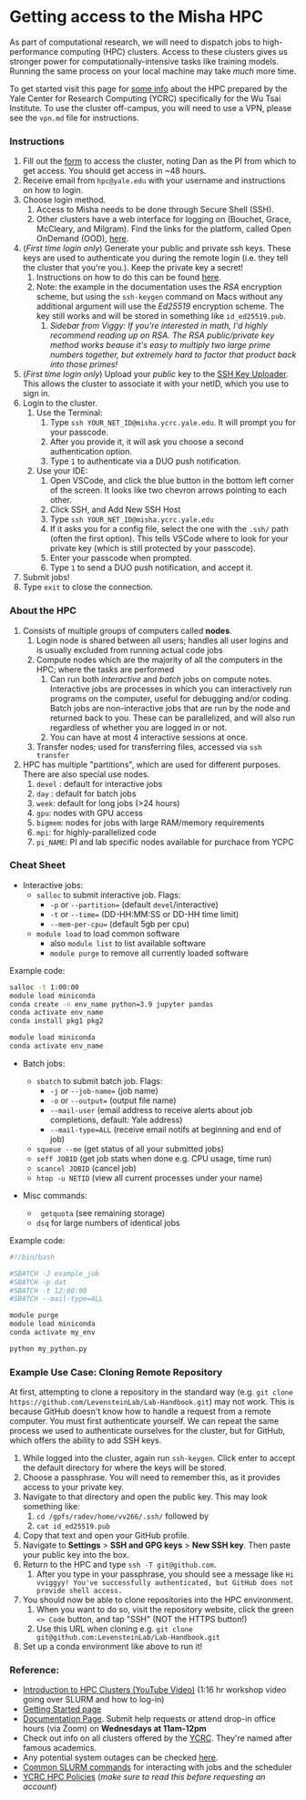 # Getting access to the Misha HPC

As part of computational research, we will need to dispatch jobs to high-performance computing (HPC) clusters. Access to these clusters gives us stronger power for computationally-intensive tasks like training models. Running the same process on your local machine may take *much* more time.

To get started visit this page for [some info](https://docs.ycrc.yale.edu/clusters/misha/#access-the-cluster) about the HPC prepared by the Yale Center for Research Computing (YCRC) specifically for the Wu Tsai Institute. To use the cluster off-campus, you will need to use a VPN, please see the `vpn.md` file for instructions.

### Instructions
1. Fill out the [form](https://docs.google.com/forms/d/e/1FAIpQLSfLghL1gSHRkIQj73zPzvLCJ0sojm9aUHZLQGBD_auD054gqA/viewform?usp=send_form) to access the cluster, noting Dan as the PI from which to get access. You should get access in ~48 hours. 
2. Receive email from `hpc@yale.edu` with your username and instructions on how to login.
3. Choose login method. 
    1. Access to Misha needs to be done through Secure Shell (SSH).
    2. Other clusters have a web interface for logging on (Bouchet, Grace, McCleary, and Milgram). Find the links for the platform, called Open OnDemand (OOD), [here](https://docs.ycrc.yale.edu/clusters-at-yale/access/ood/).
4. (*First time login only*) Generate your public and private ssh keys. These keys are used to authenticate you during the remote login (i.e. they tell the cluster that you're you.). Keep the private key a secret!
    1. Instructions on how to do this can be found [here](https://docs.ycrc.yale.edu/clusters-at-yale/access/ssh/).
    2. Note: the example in the documentation uses the *RSA* encryption scheme, but using the `ssh-keygen` command on Macs without any additional argument will use the *Ed25519* encryption scheme. The key still works and will be stored in something like `id_ed25519.pub`.
        1. *Sidebar from Viggy: If you're interested in math, I'd highly recommend reading up on RSA. The RSA public/private key method works beause it's easy to multiply two large prime numbers together, but extremely hard to factor that product back into those primes!*
5. (*First time login only*) Upload your *public* key to the [SSH Key Uploader](https://sshkeys.ycrc.yale.edu/cgi-bin/sshkeys.py). This allows the cluster to associate it with your netID, which you use to sign in.
6. Login to the cluster.
    1. Use the Terminal:
        1. Type `ssh YOUR_NET_ID@misha.ycrc.yale.edu`. It will prompt you for your passcode. 
        2. After you provide it, it will ask you choose a second authentication option. 
        3. Type `1` to authenticate via a DUO push notification.
    2. Use your IDE:
        1. Open VSCode, and click the blue button in the bottom left corner of the screen. It looks like two chevron arrows pointing to each other.
        2. Click SSH, and Add New SSH Host
        3. Type `ssh YOUR_NET_ID@misha.ycrc.yale.edu`
        4. If it asks you for a config file, select the one with the `.ssh/` path (often the first option). This tells VSCode where to look for your private key (which is still protected by your passcode).
        5. Enter your passcode when prompted.
        6. Type `1` to send a DUO push notification, and accept it.
7. Submit jobs!
8. Type `exit` to close the connection.


### About the HPC
1. Consists of multiple groups of computers called **nodes**.
    1. Login node is shared between all users; handles all user logins and is usually excluded from running actual code jobs
    2. Compute nodes which are the majority of all the computers in the HPC; where the tasks are performed
        1. Can run both *interactive* and *batch* jobs on compute notes. Interactive jobs are processes in which you can interactively run programs on the computer, useful for debugging and/or coding. Batch jobs are non-interactive jobs that are run by the node and returned back to you. These can be parallelized, and will also run regardless of whether you are logged in or not.
        2. You can have at most 4 interactive sessions at once.
    3. Transfer nodes; used for transferring files, accessed via `ssh transfer`
2. HPC has multiple "partitions", which are used for different purposes. There are also special use nodes.
    1. `devel` : default for interactive jobs
    2. `day` : default for batch jobs
    3. `week`: default for long jobs (>24 hours)
    4. `gpu`: nodes with GPU access
    4. `bigmem`: nodes for jobs with large RAM/memory requirements
    5. `mpi`: for highly-parallelized code
    6. `pi_NAME`: PI and lab specific nodes available for purchace from YCPC

### Cheat Sheet

* Interactive jobs:
    * `salloc` to submit interactive job. Flags:
        * `-p` or `--partition=` (default `devel`/interactive)
        * `-t` or `--time=` (DD-HH:MM:SS or DD-HH time limit)
        * `--mem-per-cpu=` (default 5gb per cpu)
    * `module load` to load common software
        * also `module list` to list available software
        * `module purge` to remove all currently loaded software

Example code:

```sh
salloc -t 1:00:00
module load miniconda
conda create -n env_name python=3.9 jupyter pandas
conda activate env_name
conda install pkg1 pkg2

module load miniconda 
conda activate env_name
```

* Batch jobs:
    * `sbatch` to submit batch job. Flags:
        * `-j` or `--job-name=` (job name)
        * `-o` or `--output=` (output file name)
        * `--mail-user` (email address to receive alerts about job completions, default: Yale address)
        * `--mail-type=ALL` (receive email notifs at beginning and end of job)
    * `squeue --me` (get status of all your submitted jobs)
    * `seff JOBID` (get job stats when done e.g. CPU usage, time run)
    * `scancel JOBID` (cancel job)
    * `htop -u NETID` (view all current processes under your name)

* Misc commands:
    * ` getquota` (see remaining storage)
    * `dsq` for large numbers of identical jobs

Example code:

```bash 
#!/bin/bash

#SBATCH -J example_job
#SBATCH -p dat
#SBATCH -t 12:00:00
#SBATCH --mail-type=ALL

module purge
module load miniconda
conda activate my_env

python my_python.py
```

### Example Use Case: Cloning Remote Repository
At first, attempting to clone a repository in the standard way (e.g. `git clone https://github.com/LevensteinLab/Lab-Handbook.git`) may not work. This is because GitHub doesn't know how to handle a request from a remote computer. You must first authenticate yourself. We can repeat the same process we used to authenticate ourselves for the cluster, but for GitHub, which offers the ability to add SSH keys.

1. While logged into the cluster, again run `ssh-keygen`. Click enter to accept the default directory for where the keys will be stored.
2. Choose a passphrase. You will need to remember this, as it provides access to your private key.
3. Navigate to that directory and open the public key. This may look something like:
    1. `cd /gpfs/radev/home/vv266/.ssh/` followed by 
    2. `cat id_ed25519.pub`
4. Copy that text and open your GitHub profile.
5. Navigate to **Settings** > **SSH and GPG keys** >  **New SSH key**. Then paste your public key into the box.
6. Return to the HPC and type `ssh -T git@github.com`. 
    1. After you type in your passphrase, you should see a message like `Hi vviggyy! You've successfully authenticated, but GitHub does not provide shell access.`
7. You should now be able to clone repositories into the HPC environment.
    1. When you want to do so, visit the repository website, click the green `<> Code` button, and tap "SSH" (NOT the HTTPS button!)
    2. Use this URL when cloning e.g. `git clone git@github.com:LevensteinLab/Lab-Handbook.git`
8. Set up a conda environment like above to run it!


### Reference:
* [Introduction to HPC Clusters (YouTube Video)](https://www.youtube.com/watch?v=SaiXaC0jRjE&t=2s) (1:16 hr workshop video going over SLURM and how to log-in)
* [Getting Started page](https://docs.ycrc.yale.edu/clusters-at-yale/)
* [Documentation Page](https://docs.ycrc.yale.edu). Submit help requests or attend drop-in office hours (via Zoom) on **Wednesdays at 11am-12pm**
* Check out info on all clusters offered by the [YCRC](https://docs.ycrc.yale.edu/clusters/). They're named after famous academics.
* Any potential system outages can be checked [here](https://research.computing.yale.edu/system-status).
* [Common SLURM commands](https://docs.ycrc.yale.edu/clusters-at-yale/job-scheduling/) for interacting with jobs and the scheduler
* [YCRC HPC Policies](https://research.computing.yale.edu/computing-resources/hpc-policies) (*make sure to read this before requesting an account*)
